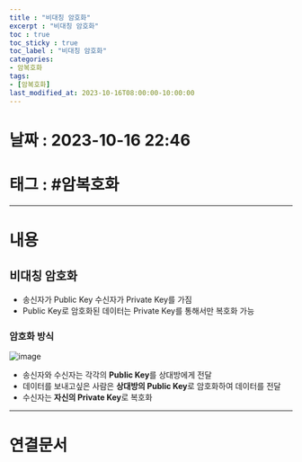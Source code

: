 ```yaml
---
title : "비대칭 암호화"
excerpt : "비대칭 암호화"
toc : true
toc_sticky : true
toc_label : "비대칭 암호화"
categories:
- 암복호화
tags:
- [암복호화]
last_modified_at: 2023-10-16T08:00:00-10:00:00
---
```


# 날짜 : 2023-10-16 22:46

# 태그 : #암복호화 
---

# 내용

## 비대칭 암호화
- 송신자가 Public Key 수신자가 Private Key를 가짐
- Public Key로 암호화된 데이터는 Private Key를 통해서만 복호화 가능

### 암호화 방식
  
![image](../../assets/Images/AsymmetricEncrypt.png)
- 송신자와 수신자는 각각의 **Public Key**를 상대방에게 전달
- 데이터를 보내고싶은 사람은 **상대방의 Public Key**로 암호화하여 데이터를 전달
- 수신자는 **자신의 Private Key**로 복호화

---

# 연결문서
